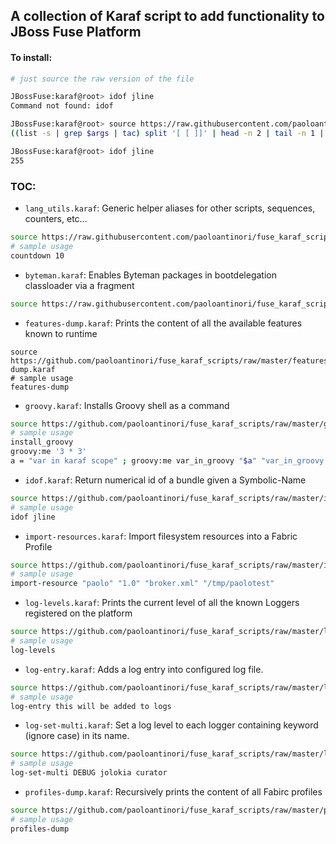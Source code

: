 A collection of Karaf script to add functionality to JBoss Fuse Platform
------------------------------------------------------------------------

#### To install:

```bash
# just source the raw version of the file

JBossFuse:karaf@root> idof jline
Command not found: idof

JBossFuse:karaf@root> source https://raw.githubusercontent.com/paoloantinori/fuse_karaf_scripts/master/idof.karaf
((list -s | grep $args | tac) split '[ [ ]]' | head -n 2 | tail -n 1 | tac) trim

JBossFuse:karaf@root> idof jline
255
```

### TOC:
- `lang_utils.karaf`: Generic helper aliases for other scripts, sequences, counters, etc...
```bash
source https://raw.githubusercontent.com/paoloantinori/fuse_karaf_scripts/master/lang_utils.karaf
# sample usage
countdown 10
```

- `byteman.karaf`: Enables Byteman packages in bootdelegation classloader via a fragment 
```bash
source https://raw.githubusercontent.com/paoloantinori/fuse_karaf_scripts/master/byteman.karaf
```

- `features-dump.karaf`: Prints the content of all the available features known to runtime
```
source https://github.com/paoloantinori/fuse_karaf_scripts/raw/master/features-dump.karaf
# sample usage
features-dump 
```

- `groovy.karaf`: Installs Groovy shell as a command
```bash
source https://github.com/paoloantinori/fuse_karaf_scripts/raw/master/groovy.karaf
# sample usage
install_groovy
groovy:me '3 * 3'
a = "var in karaf scope" ; groovy:me var_in_groovy "$a" "var_in_groovy * 3" # ex. showing forwarding of karaf vars to groovy context
```

- `idof.karaf`: Return numerical id of a bundle given a Symbolic-Name
```bash
source https://github.com/paoloantinori/fuse_karaf_scripts/raw/master/idof.karaf
# sample usage
idof jline
```

- `import-resources.karaf`: Import filesystem resources into a Fabric Profile
```bash
source https://github.com/paoloantinori/fuse_karaf_scripts/raw/master/import-resources.karaf
# sample usage
import-resource "paolo" "1.0" "broker.xml" "/tmp/paolotest"
```

- `log-levels.karaf`: Prints the current level of all the known Loggers registered on the platform 
```bash
source https://github.com/paoloantinori/fuse_karaf_scripts/raw/master/log-levels.karaf
# sample usage
log-levels
```

- `log-entry.karaf`: Adds a log entry into configured log file.
```bash
source https://github.com/paoloantinori/fuse_karaf_scripts/raw/master/log-entry.karaf
# sample usage
log-entry this will be added to logs
```

- `log-set-multi.karaf`: Set a log level to each logger containing keyword (ignore case) in its name.
```bash
source https://github.com/paoloantinori/fuse_karaf_scripts/raw/master/log-set-multi.karaf
# sample usage
log-set-multi DEBUG jolokia curator
```

- `profiles-dump.karaf`: Recursively prints the content of all Fabirc profiles 
```bash
source https://github.com/paoloantinori/fuse_karaf_scripts/raw/master/profiles-dump.karaf
# sample usage
profiles-dump
```
